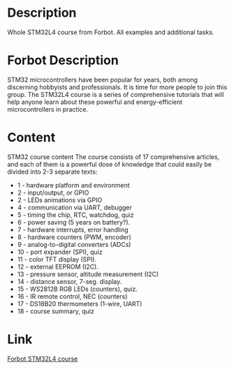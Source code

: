 # Description
Whole STM32L4 course from Forbot. All examples and additional tasks.

# Forbot Description
STM32 microcontrollers have been popular for years, both among discerning hobbyists and professionals. It is time for more people to join this group. The STM32L4 course is a series of comprehensive tutorials that will help anyone learn about these powerful and energy-efficient microcontrollers in practice.

# Content
STM32 course content 
The course consists of 17 comprehensive articles, and each of them is a powerful dose of knowledge that could easily be divided into 2-3 separate texts:
  <ul>
      <li>1 - hardware platform and environment</li>
      <li>2 - input/output, or GPIO</li>
      <li>2 - LEDs animations via GPIO</li>
      <li>4 - communication via UART, debugger</li>
      <li>5 - timing the chip, RTC, watchdog, quiz</li>
      <li>6 - power saving (5 years on battery?).</li>
      <li>7 - hardware interrupts, error handling </li>
      <li>8 - hardware counters (PWM, encoder)</li>
      <li>9 - analog-to-digital converters (ADCs)</li>
      <li>10 - port expander (SPI), quiz</li>
      <li>11 - color TFT display (SPI).</li>
      <li>12 - external EEPROM (I2C).</li>
      <li>13 - pressure sensor, altitude measurement (I2C)</li>
      <li>14 - distance sensor, 7-seg. display.</li>
      <li>15 - WS2812B RGB LEDs (counters), quiz.</li>
      <li>16 - IR remote control, NEC (counters)</li>
      <li>17 - DS18B20 thermometers (1-wire, UART)</li>
      <li>18 - course summary, quiz</li>
    </ul>

# Link
<a href = https://forbot.pl/blog/kurs-stm32-l4-wstep-spis-tresci-dla-kogo-jest-ten-kurs-id48575> Forbot STM32L4 course </a>
